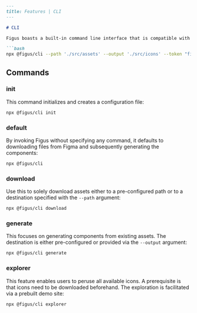 ```markdown
---
title: Features | CLI
---

# CLI

Figus boasts a built-in command line interface that is compatible with the same configurations as detailed in [App Config](../config/app-configs.md). For ease, configurations can also be relayed as arguments. Here's a sample:

```bash
npx @figus/cli --path './src/assets' --output './src/icons' --token "figma token" --page-name "figma page name" --file-key "figma file key"
```

## Commands

### init
This command initializes and creates a configuration file:

```bash
npx @figus/cli init
```

### default
By invoking Figus without specifying any command, it defaults to downloading files from Figma and subsequently generating the components:

```bash
npx @figus/cli 
```

### download
Use this to solely download assets either to a pre-configured path or to a destination specified with the `--path` argument:

```bash
npx @figus/cli download 
```

### generate
This focuses on generating components from existing assets. The destination is either pre-configured or provided via the `--output` argument:

```bash
npx @figus/cli generate 
```

### explorer
This feature enables users to peruse all available icons. A prerequisite is that icons need to be downloaded beforehand. The exploration is facilitated via a prebuilt demo site:

```bash
npx @figus/cli explorer 
```
```